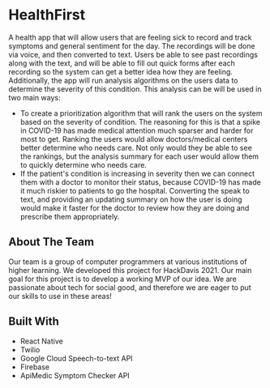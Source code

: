 # HealthFirst
A health app that will allow users that are feeling sick to record and track symptoms and general sentiment for the day. The recordings will be done via voice, and then converted to text. Users be able to see past recordings along with the text, and will be able to fill out quick forms after each recording so the system can get a better idea how they are feeling. Additionally, the app will run analysis algorithms on the users data to determine the severity of this condition. This analysis can be will be used in two main ways:

* To create a prioritization algorithm that will rank the users on the system based on the severity of condition. The reasoning for this is that a spike in COVID-19 has made medical attention much sparser and harder for most to get. Ranking the users would allow doctors/medical centers better determine who needs care. Not only would they be able to see the rankings, but the analysis summary for each user would allow them to quickly determine who needs care.
* If the patient's condition is increasing in severity then we can connect them with a doctor to monitor their status, because COVID-19 has made it much riskier to patients to go the hospital. Converting the speak to text, and providing an updating summary on how the user is doing would make it faster for the doctor to review how they are doing and prescribe them appropriately.

## About The Team
Our team is a group of computer programmers at various institutions of higher learning. We developed this project for HackDavis 2021. Our main goal for this project is to develop a working MVP of our idea. We are passionate about tech for social good, and therefore we are eager to put our skills to use in these areas! 

## Built With

* React Native
* Twilio
* Google Cloud Speech-to-text API
* Firebase
* ApiMedic Symptom Checker API

